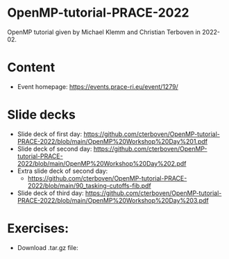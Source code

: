 # OpenMP-tutorial-PRACE-2022
OpenMP tutorial given by Michael Klemm and Christian Terboven in 2022-02.

# Content
* Event homepage: https://events.prace-ri.eu/event/1279/

# Slide decks
* Slide deck of first day: https://github.com/cterboven/OpenMP-tutorial-PRACE-2022/blob/main/OpenMP%20Workshop%20Day%201.pdf
* Slide deck of second day: https://github.com/cterboven/OpenMP-tutorial-PRACE-2022/blob/main/OpenMP%20Workshop%20Day%202.pdf
* Extra slide deck of second day:
   * https://github.com/cterboven/OpenMP-tutorial-PRACE-2022/blob/main/90_tasking-cutoffs-fib.pdf
* Slide deck of third day: https://github.com/cterboven/OpenMP-tutorial-PRACE-2022/blob/main/OpenMP%20Workshop%20Day%203.pdf

# Exercises:
* Download .tar.gz file: 
